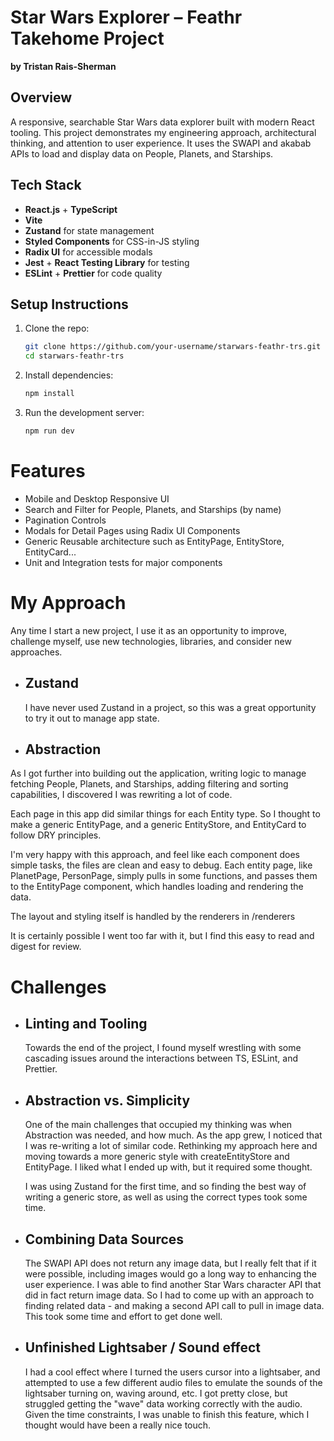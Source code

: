 # Star Wars Explorer – Feathr Takehome Project  
**by Tristan Rais-Sherman**

## Overview  
A responsive, searchable Star Wars data explorer built with modern React tooling. This project demonstrates my engineering approach, architectural thinking, and attention to user experience. It uses the SWAPI and akabab APIs to load and display data on People, Planets, and Starships.

## Tech Stack  

- **React.js** + **TypeScript**
- **Vite**
- **Zustand** for state management
- **Styled Components** for CSS-in-JS styling
- **Radix UI** for accessible modals
- **Jest** + **React Testing Library** for testing
- **ESLint** + **Prettier** for code quality

## Setup Instructions  

1. Clone the repo:  
   ```bash
   git clone https://github.com/your-username/starwars-feathr-trs.git
   cd starwars-feathr-trs
   ```

2. Install dependencies:  
   ```bash 
   npm install
   ```

3. Run the development server:  
   ```bash
   npm run dev
   ```

# Features

- Mobile and Desktop Responsive UI
- Search and Filter for People, Planets, and Starships (by name)
- Pagination Controls
- Modals for Detail Pages using Radix UI Components
- Generic Reusable architecture such as EntityPage, EntityStore, EntityCard...
- Unit and Integration tests for major components

# My Approach

Any time I start a new project, I use it as an opportunity to improve, challenge myself, use new technologies, libraries, and consider new approaches.

- ## Zustand  
  I have never used Zustand in a project, so this was a great opportunity to try it out to manage app state.

-  ## Abstraction  
  As I got further into building out the application, writing logic to manage fetching People, Planets, and Starships, adding filtering and sorting capabilities, I discovered I was rewriting a lot of code.

  Each page in this app did similar things for each Entity type. So I thought to make a generic EntityPage, and a generic EntityStore, and EntityCard to follow DRY principles.

  I'm very happy with this approach, and feel like each component does simple tasks, the files are clean and easy to debug. Each entity page, like PlanetPage, PersonPage, simply pulls in some functions, and passes them to the EntityPage component, which handles loading and rendering the data.

  The layout and styling itself is handled by the renderers in /renderers

  It is certainly possible I went too far with it, but I find this easy to read and digest for review.

# Challenges 

- ## Linting and Tooling  
  Towards the end of the project, I found myself wrestling with some cascading issues around the interactions between TS, ESLint, and Prettier.

- ## Abstraction vs. Simplicity  
  One of the main challenges that occupied my thinking was when Abstraction was needed, and how much. As the app grew, I noticed that I was re-writing a lot of similar code. Rethinking my approach here and moving towards a more generic style with createEntityStore and EntityPage. I liked what I ended up with, but it required some thought. 

  I was using Zustand for the first time, and so finding the best way of writing a generic store, as well as using the correct types took some time. 

- ## Combining Data Sources  
  The SWAPI API does not return any image data, but I really felt that if it were possible, including images would go a long way to enhancing the user experience. I was able to find another Star Wars character API that did in fact return image data. So I had to come up with an approach to finding related data - and making a second API call to pull in image data. This took some time and effort to get done well. 

- ## Unfinished Lightsaber / Sound effect  
  I had a cool effect where I turned the users cursor into a lightsaber, and attempted to use a few different audio files to emulate the sounds of the lightsaber turning on, waving around, etc.
  I got pretty close, but struggled getting the "wave" data working correctly with the audio. Given the time constraints, I was unable to finish this feature, which I thought would have been a really nice touch.